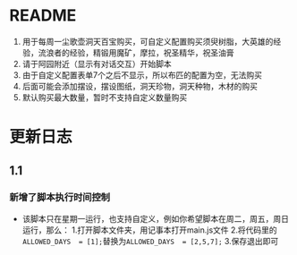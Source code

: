 # README
1. 用于每周一尘歌壶洞天百宝购买，可自定义配置购买须臾树脂，大英雄的经验，流浪者的经验，精锻用魔矿，摩拉，祝圣精华，祝圣油膏
2. 请于阿园附近（显示有对话交互）开始脚本
3. 由于自定义配置表单7个之后不显示，所以布匹的配置为空，无法购买
4. 后面可能会添加摆设，摆设图纸，洞天珍物，洞天种物，木材的购买
5. 默认购买最大数量，暂时不支持自定义数量购买

# 更新日志
## 1.1
###  新增了脚本执行时间控制
- 该脚本只在星期一运行，也支持自定义，例如你希望脚本在周二，周五，周日运行，那么：
1.打开脚本文件夹，用记事本打开main.js文件
2.将代码里的` ALLOWED_DAYS  = [1]; `替换为`ALLOWED_DAYS  = [2,5,7];`
3.保存退出即可
